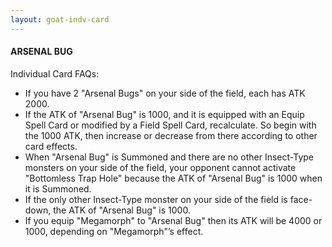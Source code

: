 ```yaml
---
layout: goat-indv-card
---
```

#### ARSENAL BUG

Individual Card FAQs:

*   If you have 2 "Arsenal Bugs" on your side of the field, each has ATK 2000.
*   If the ATK of "Arsenal Bug" is 1000, and it is equipped with an Equip Spell Card or modified by a Field Spell Card, recalculate. So begin with the 1000 ATK, then increase or decrease from there according to other card effects.
*   When "Arsenal Bug" is Summoned and there are no other Insect-Type monsters on your side of the field, your opponent cannot activate "Bottomless Trap Hole" because the ATK of "Arsenal Bug" is 1000 when it is Summoned.
*   If the only other Insect-Type monster on your side of the field is face-down, the ATK of "Arsenal Bug" is 1000.
*   If you equip "Megamorph" to "Arsenal Bug" then its ATK will be 4000 or 1000, depending on "Megamorph"’s effect.